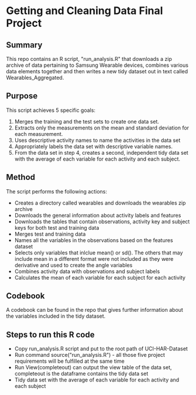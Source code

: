 
# Getting and Cleaning Data Final Project

## Summary
This repo contains an R script, "run_analysis.R" that downloads a zip archive of data pertaining to Samsung Wearable devices,
combines various data elements together and then writes a new tidy dataset out in text called Wearables_Aggregated.

## Purpose
This script achieves 5 specific goals:

1. Merges the training and the test sets to create one data set.
2. Extracts only the measurements on the mean and standard deviation for each measurement.
3. Uses descriptive activity names to name the activities in the data set
4. Appropriately labels the data set with descriptive variable names.
5. From the data set in step 4, creates a second, independent tidy data set with the average 
of each variable for each activity and each subject.
	
## Method
The script performs the following actions:
* Creates a directory called wearables and downloads the wearables zip archive
* Downloads the general information about activity labels and features
* Downloads the tables that contain observations, activity key and subject keys for both 
	test and training data
* Merges test and training data
* Names all the variables in the observations based on the features dataset
* Selects only variables that inlclue mean() or sd().  The others that may include mean in a 
	different format were not included as they were derivative and used to create the angle variables
* Combines activity data with observations and subject labels
* Calculates the mean of each variable for each subject for each activity 
 
 ## Codebook
 A codebook can be found in the repo that gives further information about the variables included
 in the tidy dataset.


## Steps to run this R code
* Copy run_analysis.R script and put to the root path of UCI-HAR-Dataset
* Run command source("run_analysis.R") - all those five project requirements will be fulfilled at the same time
* Run View(completeout) can output the view table of the data set, completeout is the dataframe contains the tidy data set
* Tidy data set with the average of each variable for each activity and each subject
